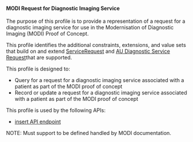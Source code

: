 #### MODI Request for Diagnostic Imaging Service
The purpose of this profile is to provide a representation of a request for a diagnostic imaging service for use in the Modernisation of Diagnostic Imaging (MODI) Proof of Concept.

This profile identifies the additional constraints, extensions, and value sets that build on and extend [ServiceRequest](http://hl7.org/fhir/R4/list.html) and [AU Diagnostic Service Request](http://build.fhir.org/ig/hl7au/au-fhir-base/StructureDefinition-au-diagnosticrequest.html)that are supported. 

This profile is designed to:
* Query for a request for a diagnostic imaging service associated with a patient as part of the MODI proof of concept
* Record or update a request for a diagnostic imaging service associated with a patient as part of the MODI proof of concept

This profile is used by the following APIs:
* [insert API endpoint](StructureDefinition-TBD-1.html)

NOTE: Must support to be defined handled by MODI documentation.

